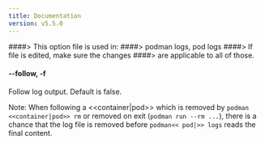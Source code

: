 ```yaml
---
title: Documentation
version: v5.5.0
---
```


####> This option file is used in:
####>   podman logs, pod logs
####> If file is edited, make sure the changes
####> are applicable to all of those.
#### **--follow**, **-f**

Follow log output.  Default is false.

Note: When following a <<container|pod>> which is removed by `podman <<container|pod>> rm`
or removed on exit (`podman run --rm ...`), there is a chance that the log
file is removed before `podman<< pod|>> logs` reads the final content.
